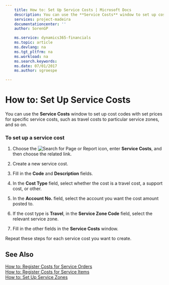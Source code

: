 ```yaml
---
    title: How to: Set Up Service Costs | Microsoft Docs
    description: You can use the **Service Costs** window to set up cost codes with set prices for specific service costs, such as travel costs to particular service zones, and so on.
    services: project-madeira
    documentationcenter: ''
    author: SorenGP

    ms.service: dynamics365-financials
    ms.topic: article
    ms.devlang: na
    ms.tgt_pltfrm: na
    ms.workload: na
    ms.search.keywords:
    ms.date: 07/01/2017
    ms.author: sgroespe

---
```

# How to: Set Up Service Costs
You can use the **Service Costs** window to set up cost codes with set prices for specific service costs, such as travel costs to particular service zones, and so on.  
  
### To set up a service cost  
  
1.  Choose the ![Search for Page or Report](media/ui-search/search_small.png "Search for Page or Report icon") icon, enter **Service Costs**, and then choose the related link.  
  
2.  Create a new service cost.  
  
3.  Fill in the **Code** and **Description** fields.  
  
4.  In the **Cost Type** field, select whether the cost is a travel cost, a support cost, or other.  
  
5.  In the **Account No.** field, select the account you want the cost amount posted to.  
  
6.  If the cost type is **Travel**, in the **Service Zone Code** field, select the relevant service zone.  
  
7.  Fill in the other fields in the **Service Costs** window.  
  
 Repeat these steps for each service cost you want to create.  
  
## See Also  
 [How to: Register Costs for Service Orders](../how-to-register-costs-for-service-orders.md)   
 [How to: Register Costs for Service Items](../how-to-register-costs-for-service-items.md)   
 [How to: Set Up Service Zones](../how-to-set-up-service-zones.md)